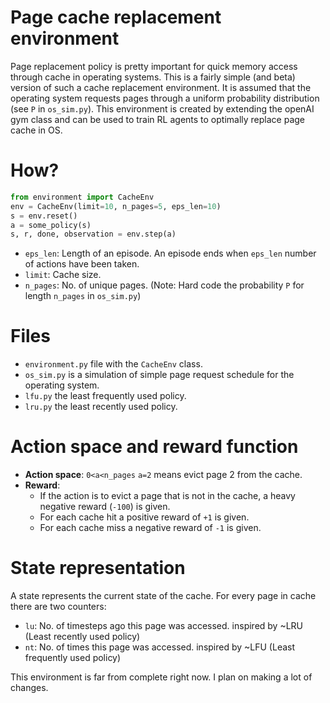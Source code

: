# Page cache replacement environment
Page replacement policy is pretty important for quick memory access through cache in operating systems. This is a fairly simple (and beta) version of such a cache replacement environment. It is assumed that the operating system requests pages through a uniform probability distribution (see `P` in `os_sim.py`). This environment is created by extending the openAI gym class and can be used to train RL agents to optimally replace page cache in OS.

# How?
```python
from environment import CacheEnv
env = CacheEnv(limit=10, n_pages=5, eps_len=10)
s = env.reset()
a = some_policy(s)
s, r, done, observation = env.step(a)
```
- `eps_len`: Length of an episode. An episode ends when `eps_len` number of actions have been taken.
- `limit`: Cache size.
- `n_pages`: No. of unique pages. (Note: Hard code the probability `P` for length `n_pages` in `os_sim.py`)

# Files
- `environment.py` file with the `CacheEnv` class.
- `os_sim.py` is a simulation of simple page request schedule for the operating system.
- `lfu.py` the least frequently used policy.
- `lru.py` the least recently used policy.

# Action space and reward function
- **Action space**: `0<a<n_pages` `a=2` means evict page 2 from the cache.
- **Reward**:
  - If the action is to evict a page that is not in the cache, a heavy negative reward (`-100`) is given.
  - For each cache hit a positive reward of `+1` is given.
  - For each cache miss a negative reward of `-1` is given.

# State representation
A state represents the current state of the cache. For every page in cache there are two counters:
- `lu`: No. of timesteps ago this page was accessed. inspired by ~LRU (Least recently used policy)
- `nt`: No. of times this page was accessed. inspired by ~LFU (Least frequently used policy)

This environment is far from complete right now. I plan on making a lot of changes.
